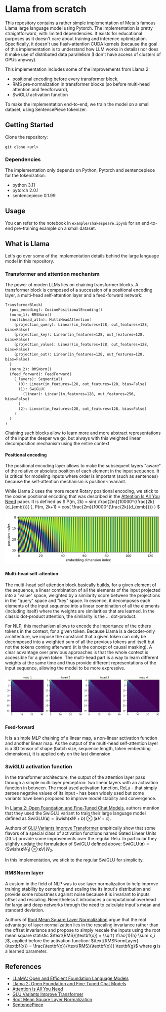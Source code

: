 # Llama from scratch

This repository contains a rather simple implementation of Meta's famous Llama large language model using Pytorch. The implementation is pretty straightforward, with limited dependencies. It exists for educational purposes as it doesn't care about training and inference optimization. Specifically, it doesn't use flash-attention CUDA kernels (because the goal of this implementation is to understand how LLM works in details) nor does it make use of distributed data parallelism (I don't have access of clusters of GPUs anyway).

This implementation includes some of the improvements from Llama 2:

- positional encoding before every transformer block,
- RMS pre-normalization in transformer blocks (so before multi-head attention and feedforward),
- SwiGLU activation function

To make the implementation end-to-end, we train the model on a small dataset, using SentencePiece tokenizer.

## Getting Started <a name = "getting_started"></a>

Clone the repository:

`git clone <url>`

### Dependencies

The implementation only depends on Python, Pytorch and sentencepiece for the tokenization:

- python 3.11
- pytorch 2.0.1
- sentencepiece 0.1.99

## Usage <a name = "usage"></a>

You can refer to the notebook in `example/shakespeare.ipynb` for an end-to-end pre-training example on a small dataset.

## What is Llama

Let's go over some of the implementation details behind the large language model in this repository.

### Transformer and attention mechanism

The power of moden LLMs lies on chaining transformer blocks. A transformer block is composed of a succession of a positional encoding layer, a multi-head self-attention layer and a feed-forward network:

```
TransformerBlock(
  (pos_encoding): CosinePositionalEncoding()
  (norm_1): RMSNorm()
  (multihead_attn): MultiHeadAttention(
    (projection_query): Linear(in_features=128, out_features=128, bias=False)
    (projection_key): Linear(in_features=128, out_features=128, bias=False)
    (projection_value): Linear(in_features=128, out_features=128, bias=False)
    (projection_out): Linear(in_features=128, out_features=128, bias=False)
  )
  (norm_2): RMSNorm()
  (feed_forward): FeedForward(
    (_layers): Sequential(
      (0): Linear(in_features=128, out_features=128, bias=False)
      (1): SwiGLU(
        (linear): Linear(in_features=128, out_features=256, bias=False)
      )
      (2): Linear(in_features=128, out_features=128, bias=False)
    )
  )
)
```

Chaining such blocks allow to learn more and more abstract representations of the input the deeper we go, but always with this weighted linear decomposition mechanism using the entire context.

#### Positional encoding

The positional encoding layer allows to make the subsequent layers "aware" of the relative or absolute position of each element in the input sequence. It is critical for modeling inputs where order is important (such as sentences) because the self-attention mechanism is position-invariant.

While Llama 2 uses the more recent Rotary positional encoding, we stick to the cosine positional encoding that was described in the [Attention Is All You Need](https://arxiv.org/abs/1706.03762) paper. It is defined as $` P(m, 2k) = sin( \frac{2m}{10000^{\frac{2k}{d_{emb}}}} ), P(m, 2k+1) = cos( \frac{2m}{10000^{\frac{2k}{d_{emb}}}} ) `$

<p align="center"><img src="resources/cosine_positional_encoding.png?raw=true"/></p>

#### Multi-head self-attention

The multi-head self attention block basically builds, for a given element of the sequence, a linear combination of all the elements of the input projected into a "value" space, weighted by a similarity score between the projections in the "query" space and "key" space. In essence, it decomposes each elements of the input sequence into a linear combination of all the elements (including itself) where the weights are similarities that are learned. In the classic dot-product attention, the similarity is the ... dot-product.

For NLP, this mechanism allows to encode the importance of the others tokens in the context, for a given token. Because Llama is a decoder-only architecture, we impose the constraint that a given token can only be decomposed into a weighted sum of all the previous tokens and itself but not the tokens coming afterward (it is the concept of causal masking). A clear advantage over previous approaches is that the whole context is accessible for a given token. The multi-head part is a way to learn different weights at the same time and thus provide different representations of the input sequence, allowing the model to be more expressive.

<p align="center"><img src="resources/multi-head-attention-init.png?raw=true"/></p>

#### Feed-forward

It is a simple MLP chaining of a linear map, a non-linear activation function and another linear map. As the output of the multi-head self-attention layer is a 3D tensor of shape (batch size, sequence length, token embedding dimensions), it is applied only on the last dimension.

### SwiGLU activation function

In the transformer architecture, the output of the attention layer pass through a simple multi layer perceptron: two linear layers with an activation function in between. The most used activation function, ReLu - that simply zeroes negative values of its input - has been widely used but some variants have been proposed to improve model stability and convergence.

In [Llama 2: Open Foundation and Fine-Tuned Chat Models](https://arxiv.org/abs/2307.09288), authors mention that they used the SwiGLU variant to train their large language model defined as $` \text{SwiGLU}(\textbf{x}) = \text{Swish}(\textbf{x}W + b) \otimes (\textbf{x}V + c)  `$.

Authors of [GLU Variants Improve Transformer](https://arxiv.org/abs/2002.05202) empirically show that some flavors of a special class of activation functions named Gated Linear Units (GLU) provide some improvements over the regular Relu. In particular they slightly update the formulation of SwiGLU defined above: $` \text{SwiGLU}(\textbf{x}) = (\text{Swish}(\textbf{x}W_1) \otimes \textbf{x}V )W_2 `$.

In this implementation, we stick to the regular SwiGLU for simplicity.

### RMSNorm layer

A custom in the field of NLP was to use layer normalization to help improve training stability by centering and scaling the its input's distribution and provide some robustness against noise because it is invariant to inputs offset and rescaling. Nevertheless it introduces a computational overhead for large and deep networks through the need to calculate input's mean and standard deviation.

Authors of [Root Mean Square Layer Normalization](https://arxiv.org/abs/1910.07467) argue that the real advantage of layer normalization lies in the rescaling invariance rather than the offset invariance and propose to simply rescale the inputs using the root mean square statistic $`\text{RMS}(\textbf{x}) = \sqrt{ \frac{1}{n} \sum x_i }`$, applied before the activation function: $`\text{RMSNormLayer}(\textbf{x}) = \frac{\textbf{x}}{\text{RMS}(\textbf{x})} \textbf{g}`$ where $`\textbf{g}`$ is a learned parameter.

## References

- [LLaMA: Open and Efficient Foundation Language Models](https://arxiv.org/abs/2302.13971)
- [Llama 2: Open Foundation and Fine-Tuned Chat Models](https://arxiv.org/abs/2307.09288)
- [Attention Is All You Need](https://arxiv.org/abs/1706.03762)
- [GLU Variants Improve Transformer](https://arxiv.org/abs/2002.05202)
- [Root Mean Square Layer Normalization](https://arxiv.org/abs/1910.07467)
- [SentencePiece](https://github.com/google/sentencepiece)
